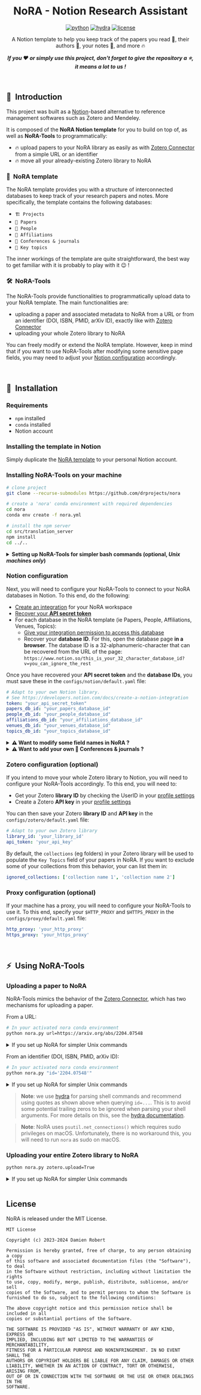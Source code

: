 <div align="center">

# NoRA - Notion Research Assistant 

[![python](https://img.shields.io/badge/-Python-blue?logo=python&logoColor=white)](https://github.com/pre-commit/pre-commit)
[![hydra](https://img.shields.io/badge/Config-Hydra_1.2-89b8cd)](https://hydra.cc/)
[![license](https://img.shields.io/badge/License-MIT-green.svg?labelColor=gray)](https://github.com/ashleve/lightning-hydra-template#license)

A Notion template to help you keep track of the papers you read 📜, their authors 👤, 
your notes 📝, and more 🔥

**_If you ❤️ or simply use this project, don't forget to give the repository a ⭐,
it means a lot to us !_**
</div>

<br>

## 📌  Introduction

This project was built as a [Notion](https://www.notion.so)-based alternative to 
reference management softwares such as Zotero and Mendeley.

It is composed of the **NoRA Notion template** for you to build on top of, as 
well as **NoRA-Tools** to programmatically:
- 🔥 upload papers to your NoRA library as easily as with 
[Zotero Connector](https://www.zotero.org/download/connectors) from a simple URL or an identifier
- 🔥 move all your already-existing Zotero library to NoRA

### 🧪  NoRA template

The NoRA template provides you with a structure of interconnected databases to 
keep track of your research papers and notes.
More specifically, the template contains the following databases:
- `🏗️ Projects`
- `📜 Papers`
- `👤 People`
- `🏢 Affiliations`
- `🤹 Conferences & journals`
- `🧲 Key topics`

The inner workings of the template are quite straightforward, the best way to 
get familiar with it is probably to play with it 😉 !

### 🛠  NoRA-Tools

The NoRA-Tools provide functionalities to programmatically upload data to your 
NoRA template. The main functionalities are:

- uploading a paper and associated metadata to NoRA from a URL or 
from an identifier (DOI, ISBN, PMID, arXiv ID), exactly like with 
[Zotero Connector](https://www.zotero.org/download/connectors)
- uploading your whole Zotero library to NoRA 

You can freely modify or extend the NoRA template. However, keep in mind that if 
you want to use NoRA-Tools after modifying some sensitive page fields, you may 
need to adjust your [Notion configuration](###notion-configuration) accordingly.

<br>

## 🧱  Installation

### Requirements
- `npm` installed
- `conda` installed
- Notion account

### Installing the template in Notion

Simply duplicate the [NoRA template](https://silent-switch-780.notion.site/Template-research-library-286d3393a7e845c6a689a5c693790987) to your personal Notion account.

### Installing NoRA-Tools on your machine

```bash
# clone project
git clone --recurse-submodules https://github.com/drprojects/nora

# create a 'nora' conda environment with required dependencies
cd nora
conda env create -f nora.yml

# install the npm server
cd src/translation_server
npm install
cd ../..
```


<details>
<summary><b>Setting up NoRA-Tools for simpler bash commands (optional, <i>Unix machines only</i>)</b></summary>

As you will see below, executing NoRA-Tools requires activating a conda 
environment and calling a python script following a specific syntax. 
For more convenience, it is also possible to configure NoRA to be called 
using a simpler bash syntax on Unix machines. 

To set this up on your machine, you simply need to run the following 
script once and for all:

```bash
scripts/add_nora_to_path_unix
```

Make sure your restart your terminal ro source the `.bashrc` to apply 
the changes:

```bash
source ~/.bashrc
```

</details>

### Notion configuration

Next, you will need to configure your NoRA-Tools to connect to your NoRA databases in Notion.
To this end, do the following:
- [Create an integration](https://developers.notion.com/docs/create-a-notion-integration) for your NoRA workspace
- [Recover your **API secret token**](https://developers.notion.com/docs/create-a-notion-integration#get-your-api-secret)
- For each database in the NoRA template (ie Papers, People, Affiliations, Venues, Topics):
  - [Give your integration permission to access this database](https://developers.notion.com/docs/create-a-notion-integration#give-your-integration-page-permissions)
  - Recover your **database ID**. For this, open the database page **in a browser**. The
database ID is a 32-alphanumeric-character that can be recovered from the URL of the page:
`https://www.notion.so/this_is_your_32_character_database_id?v=you_can_ignore_the_rest`

Once you have recovered your **API secret token** and the **database IDs**, you must save 
these in the `configs/notion/default.yaml` file:

````yaml
# Adapt to your own Notion library.
# See https://developers.notion.com/docs/create-a-notion-integration
token: "your_api_secret_token"
papers_db_id: "your_papers_database_id"
people_db_id: "your_people_database_id"
affiliations_db_id: "your_affiliations_database_id"
venues_db_id: "your_venues_database_id"
topics_db_id: "your_topics_database_id"
````

<details>
<summary><b>⚠️ Want to modify some field names in NoRA ?️</b></summary>

By default, NoRA-Tools expect the attribute fields (eg column names in Notion) of your papers, people, etc. to have specific values.
If you want to adjust those, you will also need to adjust the `configs/notion/default.yaml` file:

````yaml
# If you happen to modify your field names in Notion, update the
# following database-specific keys
person_keys:
    name: 'Name'
    affiliations: '🏢 Affiliations'
    papers: '📜 Papers'
    website: 'Website'

paper_keys:
    name: 'Name'
    authors: '👤 Authors'
    abstract:  'Abstract'
    topics: '🧲 Key topics'
    url: 'URL'
    to_read: 'Reading status'
    year: 'Year'
    venue:  '🤹 Venue'

affiliation_keys:
    name: 'Name'

venue_keys:
    name: 'Name'
````

</details>

<details>
<summary><b>
⚠️ Want to add your own 🤹 Conferences & journals ?️</b></summary>

By default, when parsing a paper from a remote database, NoRA-Tools will try to 
figure out which `🤹 Conferences & journals` to place it under. However, one 
can hardly account for all possible conference and journal names, nor for all 
the slight formatting differences used to describe how a paper was published. 
Yet, we attempt to group the most frequent ones using a predefined `VENUES` 
dictionary in `src/utils/venues.py`.

If many papers from your library are from a conference or journal absent from 
this dictionary, and you would like them to be grouped under the same 
`🤹 Conferences & journals` item, you can simply append your own entries in 
`VENUES`, using the following format:

````python
lowercase_match_to_search_for_in_remote_metadata: 'shorthand_under_which_to_group'
````

</details>


### Zotero configuration (optional)

If you intend to move your whole Zotero library to Notion, you will need to configure 
your NoRA-Tools accordingly.
To this end, you will need to:
- Get your Zotero **library ID** by checking the UserID in your [profile settings](https://www.zotero.org/settings/keys)
- Create a Zotero **API key** in your [profile settings](https://www.zotero.org/settings/keys)

You can then save your Zotero **library ID** and **API key** in the 
`configs/zotero/default.yaml` file:

````yaml
# Adapt to your own Zotero library
library_id: 'your_library_id'
api_token: 'your_api_key'
````

By default, the `collections` (eg folders) in your Zotero library will be used to 
populate the `Key Topics` field of your papers in NoRA.
If you want to exclude some of your collections from this behavior, your can list 
them in:

````yaml
ignored_collections: ['collection name 1', 'collection name 2']
````

### Proxy configuration (optional)

If your machine has a proxy, you will need to configure your NoRA-Tools to use it.
To this end, specify your `$HTTP_PROXY` and `$HTTPS_PROXY` in the 
`configs/proxy/default.yaml` file:

````yaml
http_proxy: 'your_http_proxy'
https_proxy: 'your_https_proxy'
````

<br>

## ⚡  Using NoRA-Tools

### Uploading a paper to NoRA

NoRA-Tools mimics the behavior of the 
[Zotero Connector](https://www.zotero.org/download/connectors), which 
has two mechanisms for uploading a paper.

From a URL:

```bash
# In your activated nora conda environment
python nora.py url=https://arxiv.org/abs/2204.07548
```

<details>
<summary>If you set up NoRA for simpler Unix commands</summary>

```bash
nora url=https://arxiv.org/abs/2204.07548
```

</details>

From an identifier (DOI, ISBN, PMID, arXiv ID):

```bash
# In your activated nora conda environment
python nora.py "id='2204.07548'"
```

<details>
<summary>If you set up NoRA for simpler Unix commands</summary>

```bash
nora "id='2204.07548'"
```

</details>

> **Note**: we use [hydra](https://hydra.cc) for parsing shell commands and 
> recommend using quotes as shown above when querying `id=...`. This is to
> avoid some potential trailing zeros to be ignored when parsing your shell 
> arguments. For more details on this, see the 
> [hydra documentation](https://hydra.cc/docs/1.2/advanced/override_grammar/basic/#quoted-values).

> **Note**: NoRA uses `psutil.net_connections()` which requires sudo 
> privileges on macOS. Unfortunately, there is no workaround this, you will
> need to run `nora` as sudo on macOS.

### Uploading your entire Zotero library to NoRA

```bash
python nora.py zotero.upload=True
```

<details>
<summary>If you set up NoRA for simpler Unix commands</summary>

```bash
nora zotero.upload=True
```

</details>

<br>

## License

NoRA is released under the MIT License.

```
MIT License

Copyright (c) 2023-2024 Damien Robert

Permission is hereby granted, free of charge, to any person obtaining a copy
of this software and associated documentation files (the "Software"), to deal
in the Software without restriction, including without limitation the rights
to use, copy, modify, merge, publish, distribute, sublicense, and/or sell
copies of the Software, and to permit persons to whom the Software is
furnished to do so, subject to the following conditions:

The above copyright notice and this permission notice shall be included in all
copies or substantial portions of the Software.

THE SOFTWARE IS PROVIDED "AS IS", WITHOUT WARRANTY OF ANY KIND, EXPRESS OR
IMPLIED, INCLUDING BUT NOT LIMITED TO THE WARRANTIES OF MERCHANTABILITY,
FITNESS FOR A PARTICULAR PURPOSE AND NONINFRINGEMENT. IN NO EVENT SHALL THE
AUTHORS OR COPYRIGHT HOLDERS BE LIABLE FOR ANY CLAIM, DAMAGES OR OTHER
LIABILITY, WHETHER IN AN ACTION OF CONTRACT, TORT OR OTHERWISE, ARISING FROM,
OUT OF OR IN CONNECTION WITH THE SOFTWARE OR THE USE OR OTHER DEALINGS IN THE
SOFTWARE.
```
